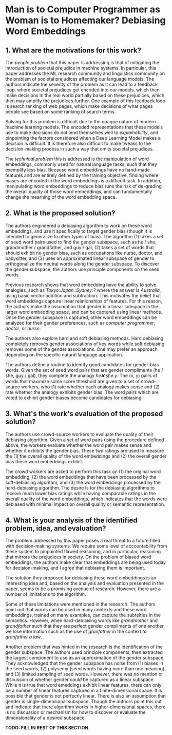 # Man is to Computer Programmer as Woman is to Homemaker? Debiasing Word Embeddings

## 1. What are the motivations for this work?

The *people problem* that this paper is addressing is that of mitigating the introduction of societal prejudice in machine systems. In particular, this paper addresses the ML research community and linguistics community on the problem of societal prejudices affecting our language models. The authors indicate the severity of the problem as it can lead to a feedback loop, where societal prejudices get encoded into our models, which then make decisions in the real world partially based on these prejudices, which then may amplify the prejudices further. One example of this feedback loop is search ranking of web pages, which make decisions of what pages people see based on some ranking of search terms.

Solving for this problem is difficult due to the opaque nature of modern machine learning models.  The encoded representations that these models use to make decisions do not lend themselves well to *explainability*, and pinpointing the factors considered when a Deep Learning Model makes a decision is difficult. It is therefore also difficult to make tweaks to the decision-making process in such a way that omits societal prejudices.

The *technical problem* this is addressed is the manipulation of word embeddings, commonly used for natural language tasks, such that they exemplify less bias. Because word embeddings have no hand-made features and are entirely defined by the training objective, finding where biases are encoded in the word embeddings is a difficult task. In addition, manipulating word embeddings to reduce bias runs the risk of de-grading the overall quality of those word embeddings, and can fundamentally change the mearning of the word embedding space.

## 2. What is the proposed solution?

The authors engineered a debiasing algorithm to work on these word embeddings, and use it specifically to target gender bias (though it is intended to generalize to other types of bias). The algorithm (1) takes a set of seed word pairs used to find the gender subspace, such as he / she, grandmother / grandfather, and guy / gal, (2) takes a set of words that should exhibit no gender bias, such as occupations like nurse, doctor, and babysitter, and (3) uses an approximated linear subspace of gender to orthogonalize the neutral words along the gender subspace. To discover the gender subspace, the authors use principle components on the seed words.

Previous research shows that word embedding have the ability to solve analogies, such as *Tokyo:Japan::Sydney:?* where the answer is *Australia*, using basic vector addition and subtraction. This motivates the belief that word embeddings capture linear relationships of features. For this reason, the authors make the assumption that gender is a linear subspace in the larger word embedding space, and can be captured using linear methods. Once the gender subspace is captured, other word embeddings can be analyzed for their gender preferences, such as *computer programmer*, *doctor*, or *nurse*.

The authors also explore hard and soft debiasing methods. Hard debiasing completely removes gender associations of key words while soft debiasing removes some of the gender associations. One may prefer an approach depending on the specific natural language application.

The authors define a routine to identify good candidates for gender-bias words. Given the set of seed word pairs that are gender compliments (he / she, guy / gal), they complete the analogy *he:x::she:y*. The (x, y) pairs of words that maximize some score threshold are given to a set of crowd-source workers, who (1) rate whether each analogy makes sense and (2) rate whether the analogy exhibits gender bias. The word pairs which are voted to exhibit gender biases become candidates for debiasing.

## 3. What's the work's evaluation of the proposed solution?

The authors use crowd-source workers to evaluate the quality of their debiasing algorithm. Given a set of word pairs using the procedure defined above, the workers evaluate whether the word pair makes sense and whether it exhibits the gender bias. These two ratings are used to measure the (1) the overall quality of the word embeddings and (2) the overall gender bias these word embeddings exhibit.

The crowd workers are asked to perform this task on (1) the original word embedding, (2) the word embeddings that have been processed by the soft-debiasing algorithm, and (3) the word embeddings processed by the hard-debiasing algorithm. The desire is for the debiasing algorithms to receive much lower bias ratings while having comparable ratings in the overall quality of the word embeddings, which indicates that the words were debiased with minimal impact on overall quality or semantic representation.

## 4. What is your analysis of the identified problem, idea, and evaluation?

The problem addressed by this paper poses a real threat to a future filled with decision-making systems. We require some level of accountability from these system to pinpointed flawed reasoning, and in particular, reasoning that mirrors the prejudices in society. On the problem of biased word embeddings, the authors make clear that embeddings are being used today for decision-making, and I agree that debiasing them is important.

The solution they proposed for debiasing these word embeddings is an interesting idea and, based on the analysis and evaluation presented in the paper, seems to be a promising avenue of research. However, there are a number of limitations to the algorithm.

Some of these limitations were mentioned in the research. The authors point out that words can be used in many contexts and these word embeddings, trained on many examples, can capture the subtelties in the semantics. However, when hard-debiaising words like *grandmother* and *grandfather* such that they are perfect gender compliments of one another, we lose information such as the use of *granfather* in the context *to granfather a law*.

Another problem that was hinted in the research is the identification of the gender subspace. The authors used principle components, then extracted the largest component to use as an approximation of the gender subspace. They acknowledged that the gender subspace has noise from (1) biases in the seed words, (2) polysemy (seed words having more than one meaning), and (3) limited sampling of seed words. However, there was no mention or discussion of whether gender *could* be captured as a linear subspace. While it is true that word emeddings exhibit linear features, there can only be a number of linear features captured in a finite-dimensional space. It is possible that gender is not perfectly linear. There is also an assumption that gender is single-dimensional subspace. Though the authors point this out and indicate that there algorithm works in higher-dimensional spaces, there is no discussion or mechanism for how to discover or evaluate the dimensionality of a desired subspace.

**TODO: FILL IN REST OF THIS SECTION**



